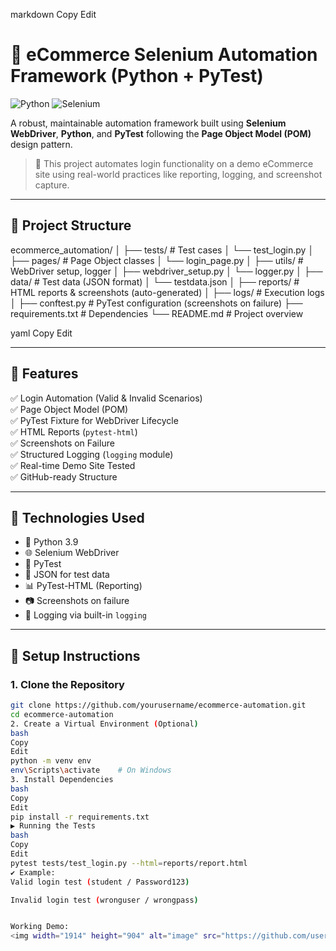 
markdown
Copy
Edit
# 🛒 eCommerce Selenium Automation Framework (Python + PyTest)

![Python](https://img.shields.io/badge/Python-3.9-blue.svg)
![Selenium](https://img.shields.io/badge/Selenium-Automation-green.svg)


A robust, maintainable automation framework built using **Selenium WebDriver**, **Python**, and **PyTest** following the **Page Object Model (POM)** design pattern.

> 🎯 This project automates login functionality on a demo eCommerce site using real-world practices like reporting, logging, and screenshot capture.

---

## 📁 Project Structure

ecommerce_automation/
│
├── tests/ # Test cases
│ └── test_login.py
│
├── pages/ # Page Object classes
│ └── login_page.py
│
├── utils/ # WebDriver setup, logger
│ ├── webdriver_setup.py
│ └── logger.py
│
├── data/ # Test data (JSON format)
│ └── testdata.json
│
├── reports/ # HTML reports & screenshots (auto-generated)
│
├── logs/ # Execution logs
│
├── conftest.py # PyTest configuration (screenshots on failure)
├── requirements.txt # Dependencies
└── README.md # Project overview

yaml
Copy
Edit

---

## 🚀 Features

✅ Login Automation (Valid & Invalid Scenarios)  
✅ Page Object Model (POM)  
✅ PyTest Fixture for WebDriver Lifecycle  
✅ HTML Reports (`pytest-html`)  
✅ Screenshots on Failure  
✅ Structured Logging (`logging` module)  
✅ Real-time Demo Site Tested  
✅ GitHub-ready Structure

---

## 🧪 Technologies Used

- 🐍 Python 3.9
- 🌐 Selenium WebDriver
- 🧪 PyTest
- 🧾 JSON for test data
- 📊 PyTest-HTML (Reporting)
- 📷 Screenshots on failure
- 🧾 Logging via built-in `logging`

---

## 🔧 Setup Instructions

### 1. Clone the Repository

```bash
git clone https://github.com/yourusername/ecommerce-automation.git
cd ecommerce-automation
2. Create a Virtual Environment (Optional)
bash
Copy
Edit
python -m venv env
env\Scripts\activate    # On Windows
3. Install Dependencies
bash
Copy
Edit
pip install -r requirements.txt
▶️ Running the Tests
bash
Copy
Edit
pytest tests/test_login.py --html=reports/report.html
✔️ Example:
Valid login test (student / Password123)

Invalid login test (wronguser / wrongpass)


Working Demo:
<img width="1914" height="904" alt="image" src="https://github.com/user-attachments/assets/83690f36-843a-4be7-970d-ba4ec2433d79" />
